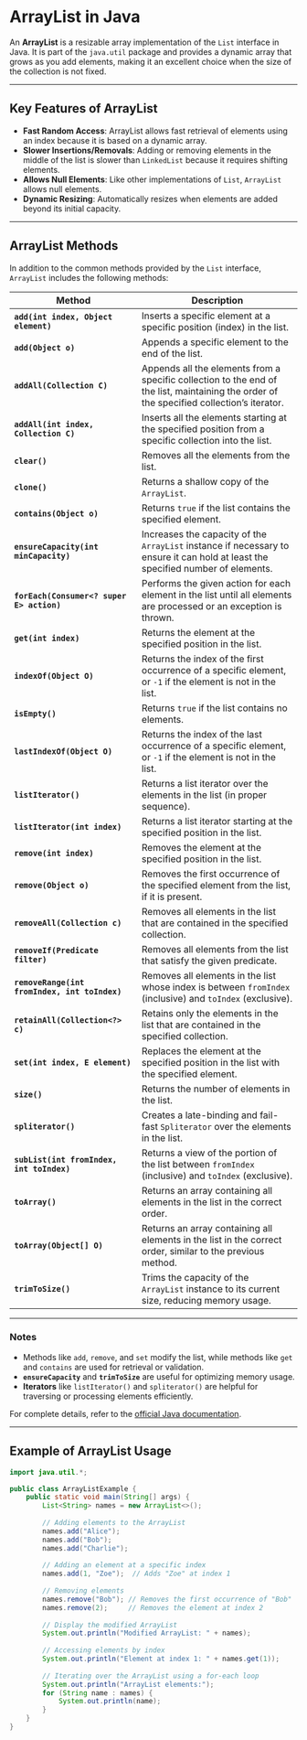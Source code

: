 # **ArrayList in Java**

An **ArrayList** is a resizable array implementation of the `List` interface in Java. It is part of the `java.util` package and provides a dynamic array that grows as you add elements, making it an excellent choice when the size of the collection is not fixed.

---

## **Key Features of ArrayList**
- **Fast Random Access**: ArrayList allows fast retrieval of elements using an index because it is based on a dynamic array.
- **Slower Insertions/Removals**: Adding or removing elements in the middle of the list is slower than `LinkedList` because it requires shifting elements.
- **Allows Null Elements**: Like other implementations of `List`, `ArrayList` allows null elements.
- **Dynamic Resizing**: Automatically resizes when elements are added beyond its initial capacity.

---

## **ArrayList Methods**

In addition to the common methods provided by the `List` interface, `ArrayList` includes the following methods:

| **Method**                          | **Description**                                                                                                                                       |
|-------------------------------------|-------------------------------------------------------------------------------------------------------------------------------------------------------|
| **`add(int index, Object element)`**| Inserts a specific element at a specific position (index) in the list.                                                                                |
| **`add(Object o)`**                 | Appends a specific element to the end of the list.                                                                                                   |
| **`addAll(Collection C)`**          | Appends all the elements from a specific collection to the end of the list, maintaining the order of the specified collection’s iterator.            |
| **`addAll(int index, Collection C)`**| Inserts all the elements starting at the specified position from a specific collection into the list.                                                |
| **`clear()`**                       | Removes all the elements from the list.                                                                                                              |
| **`clone()`**                       | Returns a shallow copy of the `ArrayList`.                                                                                                           |
| **`contains(Object o)`**            | Returns `true` if the list contains the specified element.                                                                                           |
| **`ensureCapacity(int minCapacity)`**| Increases the capacity of the `ArrayList` instance if necessary to ensure it can hold at least the specified number of elements.                     |
| **`forEach(Consumer<? super E> action)`**| Performs the given action for each element in the list until all elements are processed or an exception is thrown.                                   |
| **`get(int index)`**                | Returns the element at the specified position in the list.                                                                                           |
| **`indexOf(Object O)`**             | Returns the index of the first occurrence of a specific element, or `-1` if the element is not in the list.                                          |
| **`isEmpty()`**                     | Returns `true` if the list contains no elements.                                                                                                     |
| **`lastIndexOf(Object O)`**         | Returns the index of the last occurrence of a specific element, or `-1` if the element is not in the list.                                           |
| **`listIterator()`**                | Returns a list iterator over the elements in the list (in proper sequence).                                                                          |
| **`listIterator(int index)`**       | Returns a list iterator starting at the specified position in the list.                                                                              |
| **`remove(int index)`**             | Removes the element at the specified position in the list.                                                                                           |
| **`remove(Object o)`**              | Removes the first occurrence of the specified element from the list, if it is present.                                                              |
| **`removeAll(Collection c)`**       | Removes all elements in the list that are contained in the specified collection.                                                                     |
| **`removeIf(Predicate filter)`**    | Removes all elements from the list that satisfy the given predicate.                                                                                 |
| **`removeRange(int fromIndex, int toIndex)`**| Removes all elements in the list whose index is between `fromIndex` (inclusive) and `toIndex` (exclusive).                                         |
| **`retainAll(Collection<?> c)`**    | Retains only the elements in the list that are contained in the specified collection.                                                                |
| **`set(int index, E element)`**     | Replaces the element at the specified position in the list with the specified element.                                                               |
| **`size()`**                        | Returns the number of elements in the list.                                                                                                         |
| **`spliterator()`**                 | Creates a late-binding and fail-fast `Spliterator` over the elements in the list.                                                                    |
| **`subList(int fromIndex, int toIndex)`**| Returns a view of the portion of the list between `fromIndex` (inclusive) and `toIndex` (exclusive).                                               |
| **`toArray()`**                     | Returns an array containing all elements in the list in the correct order.                                                                           |
| **`toArray(Object[] O)`**           | Returns an array containing all elements in the list in the correct order, similar to the previous method.                                           |
| **`trimToSize()`**                  | Trims the capacity of the `ArrayList` instance to its current size, reducing memory usage.                                                           |

---

### **Notes**
- Methods like `add`, `remove`, and `set` modify the list, while methods like `get` and `contains` are used for retrieval or validation.
- **`ensureCapacity`** and **`trimToSize`** are useful for optimizing memory usage.
- **Iterators** like `listIterator()` and `spliterator()` are helpful for traversing or processing elements efficiently.

For complete details, refer to the [official Java documentation](https://docs.oracle.com/javase/8/docs/api/java/util/ArrayList.html).

---

## **Example of ArrayList Usage**

```java
import java.util.*;

public class ArrayListExample {
    public static void main(String[] args) {
        List<String> names = new ArrayList<>();
        
        // Adding elements to the ArrayList
        names.add("Alice");
        names.add("Bob");
        names.add("Charlie");
        
        // Adding an element at a specific index
        names.add(1, "Zoe");  // Adds "Zoe" at index 1
        
        // Removing elements
        names.remove("Bob"); // Removes the first occurrence of "Bob"
        names.remove(2);     // Removes the element at index 2
        
        // Display the modified ArrayList
        System.out.println("Modified ArrayList: " + names);
        
        // Accessing elements by index
        System.out.println("Element at index 1: " + names.get(1));
        
        // Iterating over the ArrayList using a for-each loop
        System.out.println("ArrayList elements:");
        for (String name : names) {
            System.out.println(name);
        }
    }
}
```